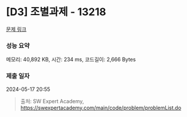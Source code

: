 # [D3] 조별과제 - 13218 

[문제 링크](https://swexpertacademy.com/main/code/problem/problemDetail.do?contestProbId=AXzjvCCq-PwDFASs) 

### 성능 요약

메모리: 40,892 KB, 시간: 234 ms, 코드길이: 2,666 Bytes

### 제출 일자

2024-05-17 20:55



> 출처: SW Expert Academy, https://swexpertacademy.com/main/code/problem/problemList.do